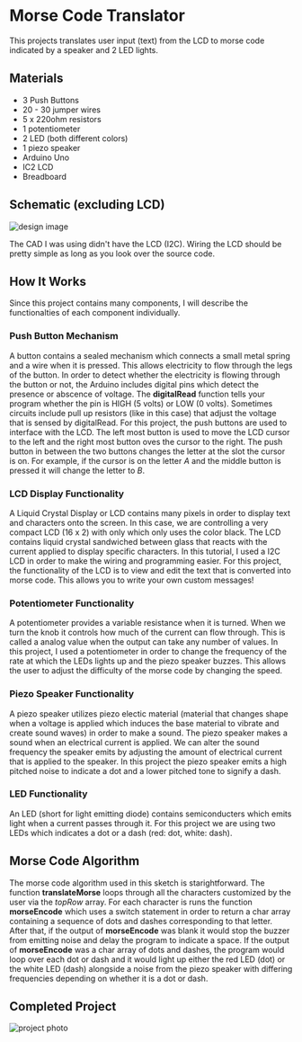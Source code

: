 # Morse Code Translator

This projects translates user input (text) from the LCD to morse code indicated by a speaker and 2 LED lights. 

## Materials
- 3 Push Buttons
- 20 - 30 jumper wires
- 5 x 220ohm resistors
- 1 potentiometer
- 2 LED (both different colors)
- 1 piezo speaker
- Arduino Uno
- IC2 LCD 
- Breadboard

## Schematic (excluding LCD)

![design image](https://github.com/angelina-tsuboi/Morse_Code_Translator/blob/main/images/design.png)

The CAD I was using didn't have the LCD (I2C). Wiring the LCD should be pretty simple as long as you look over the source code.

## How It Works

Since this project contains many components, I will describe the functionalties of each component individually.

### Push Button Mechanism

 A button contains a sealed mechanism which connects a small metal spring and a wire when it is pressed. This allows electricity to flow through the legs of the button. In order to detect whether the electricity is flowing through the button or not, the Arduino includes digital pins which detect the presence or abscence of voltage. The **digitalRead** function tells your program whether the pin is HIGH (5 volts) or LOW (0 volts). Sometimes circuits include pull up resistors (like in this case) that adjust the voltage that is sensed by digitalRead. For this project, the push buttons are used to interface with the LCD. The left most button is used to move the LCD cursor to the left and the right most button oves the cursor to the right. The push button in between the two buttons changes the letter at the slot the cursor is on. For example, if the cursor is on the letter *A* and the middle button is pressed it will change the letter to *B*.


### LCD Display Functionality

A Liquid Crystal Display or LCD contains many pixels in order to display text and characters onto the screen. In this case, we are controlling a very compact LCD (16 x 2) with only which only uses the color black. The LCD contains liquid crystal sandwiched between glass that reacts with the current applied to display specific characters. In this tutorial, I used a I2C LCD in order to make the wiring and programming easier. For this project, the functionality of the LCD is to view and edit the text that is converted into morse code. This allows you to write your own custom messages!

### Potentiometer Functionality

A potentiometer provides a variable resistance when it is turned. When we turn the knob it controls how much of the current can flow through. This is called a analog value when the output can take any number of values. In this project, I used a potentiometer in order to change the frequency of the rate at which the LEDs lights up and the piezo speaker buzzes. This allows the user to adjust the difficulty of the morse code by changing the speed.


### Piezo Speaker Functionality

A piezo speaker utilizes piezo electic material (material that changes shape when a voltage is applied which induces the base material to vibrate and create sound waves) in order to make a sound. The piezo speaker makes a sound when an electrical current is applied. We can alter the sound frequency the speaker emits by adjusting the amount of electrical current that is applied to the speaker. In this project the piezo speaker emits a high pitched noise to indicate a dot and a lower pitched tone to signify a dash.


### LED Functionality

An LED (short for light emitting diode) contains semiconducters which emits light when a current passes through it. For this project we are using two LEDs which indicates a dot or a dash (red: dot, white: dash).

## Morse Code Algorithm

The morse code algorithm used in this sketch is starightforward. The function **translateMorse** loops through all the characters customized by the user via the *topRow* array. For each character is runs the function **morseEncode** which uses a switch statement in order to return a char array containing a sequence of dots and dashes corresponding to that letter. After that, if the output of **morseEncode** was blank it would stop the buzzer from emitting noise and delay the program to indicate a space. If the output of **morseEncode** was a char array of dots and dashes, the program would loop over each dot or dash and it would light up either the red LED (dot) or the white LED (dash) alongside a noise from the piezo speaker with differing frequencies depending on whether it is a dot or dash.


## Completed Project

![project photo](https://github.com/angelina-tsuboi/Morse_Code_Translator/blob/main/images/final.jpg)


